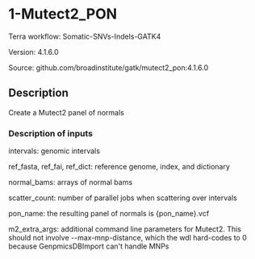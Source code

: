 # 1-Mutect2_PON

Terra workflow: Somatic-SNVs-Indels-GATK4

Version: 4.1.6.0

Source: github.com/broadinstitute/gatk/mutect2_pon:4.1.6.0

## Description

Create a Mutect2 panel of normals

### Description of inputs

intervals: genomic intervals

ref_fasta, ref_fai, ref_dict: reference genome, index, and dictionary

normal_bams: arrays of normal bams

scatter_count: number of parallel jobs when scattering over intervals

pon_name: the resulting panel of normals is {pon_name}.vcf

m2_extra_args: additional command line parameters for Mutect2.  This should not involve --max-mnp-distance, which the wdl hard-codes to 0 because GenpmicsDBImport can't handle MNPs
